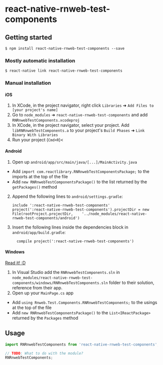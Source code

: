 
# react-native-rnweb-test-components

## Getting started

`$ npm install react-native-rnweb-test-components --save`

### Mostly automatic installation

`$ react-native link react-native-rnweb-test-components`

### Manual installation


#### iOS

1. In XCode, in the project navigator, right click `Libraries` ➜ `Add Files to [your project's name]`
2. Go to `node_modules` ➜ `react-native-rnweb-test-components` and add `RNRnwebTestComponents.xcodeproj`
3. In XCode, in the project navigator, select your project. Add `libRNRnwebTestComponents.a` to your project's `Build Phases` ➜ `Link Binary With Libraries`
4. Run your project (`Cmd+R`)<

#### Android

1. Open up `android/app/src/main/java/[...]/MainActivity.java`
  - Add `import com.reactlibrary.RNRnwebTestComponentsPackage;` to the imports at the top of the file
  - Add `new RNRnwebTestComponentsPackage()` to the list returned by the `getPackages()` method
2. Append the following lines to `android/settings.gradle`:
  	```
  	include ':react-native-rnweb-test-components'
  	project(':react-native-rnweb-test-components').projectDir = new File(rootProject.projectDir, 	'../node_modules/react-native-rnweb-test-components/android')
  	```
3. Insert the following lines inside the dependencies block in `android/app/build.gradle`:
  	```
      compile project(':react-native-rnweb-test-components')
  	```

#### Windows
[Read it! :D](https://github.com/ReactWindows/react-native)

1. In Visual Studio add the `RNRnwebTestComponents.sln` in `node_modules/react-native-rnweb-test-components/windows/RNRnwebTestComponents.sln` folder to their solution, reference from their app.
2. Open up your `MainPage.cs` app
  - Add `using Rnweb.Test.Components.RNRnwebTestComponents;` to the usings at the top of the file
  - Add `new RNRnwebTestComponentsPackage()` to the `List<IReactPackage>` returned by the `Packages` method


## Usage
```javascript
import RNRnwebTestComponents from 'react-native-rnweb-test-components';

// TODO: What to do with the module?
RNRnwebTestComponents;
```
  